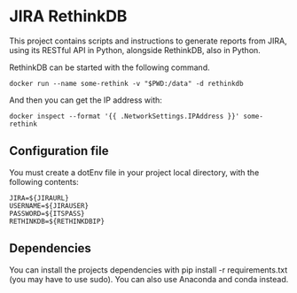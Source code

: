 # JIRA RethinkDB

This project contains scripts and instructions to generate reports from JIRA, using its RESTful
API in Python, alongside RethinkDB, also in Python.

RethinkDB can be started with the following command.

    docker run --name some-rethink -v "$PWD:/data" -d rethinkdb

And then you can get the IP address with:

    docker inspect --format '{{ .NetworkSettings.IPAddress }}' some-rethink

## Configuration file

You must create a dotEnv file in your project local directory, with the following contents:

    JIRA=${JIRAURL}
    USERNAME=${JIRAUSER}
    PASSWORD=${ITSPASS}
    RETHINKDB=${RETHINKDBIP}

## Dependencies

You can install the projects dependencies with pip install -r requirements.txt (you may have
to use sudo). You can also use Anaconda and conda instead.